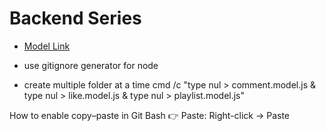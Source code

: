 # Backend Series

- [Model Link](https://app.eraser.io/workspace/YtPqZ1VogxGy1jzIDkzj)

- use gitignore generator for node


- create multiple folder at a time 
cmd /c "type nul > comment.model.js & type nul > like.model.js & type nul > playlist.model.js"


How to enable copy–paste in Git Bash
👉 Paste:
Right-click → Paste